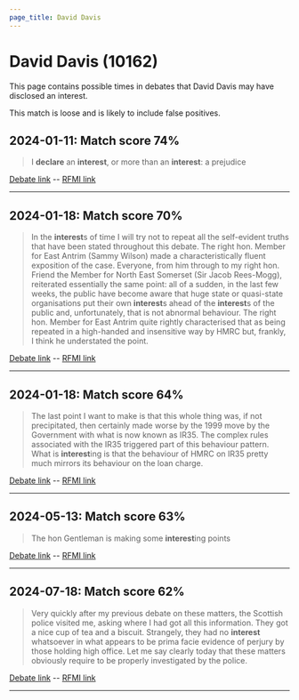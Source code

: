 ```yaml
---
page_title: David Davis
---
```


# David Davis  (10162)

This page contains possible times in debates that David Davis may have disclosed an interest.

This match is loose and is likely to include false positives. 



## 2024-01-11: Match score 74%

>I **declare** an **interest**, or more than an **interest**: a prejudice

[Debate link](https://www.theyworkforyou.com/debates/?id=2024-01-11b.476.4)  --  [RFMI link](https://www.theyworkforyou.com/mp/10162/register)


---



## 2024-01-18: Match score 70%

>In the **interest**s of time I will try not to repeat all the self-evident truths that have been stated throughout this debate. The right hon. Member for East Antrim (Sammy Wilson) made a characteristically fluent exposition of the case. Everyone, from him through to my right hon.  Friend the Member for North East Somerset (Sir Jacob Rees-Mogg), reiterated essentially the same point: all of a sudden, in the last few weeks, the public have become aware that huge state or quasi-state organisations put their own **interest**s ahead of the **interest**s of the public and, unfortunately, that is not abnormal behaviour. The right hon. Member for East Antrim quite rightly characterised that as being repeated in a high-handed and insensitive way by HMRC but, frankly, I think he understated the point.

[Debate link](https://www.theyworkforyou.com/debates/?id=2024-01-18d.1079.2)  --  [RFMI link](https://www.theyworkforyou.com/mp/10162/register)


---



## 2024-01-18: Match score 64%

>The last point I want to make is that this whole thing was, if not precipitated, then certainly made worse by the 1999 move by the Government with what is now known as IR35. The complex rules associated with the IR35 triggered part of this behaviour pattern. What is **interest**ing is that the behaviour of HMRC on IR35 pretty much mirrors its behaviour on the loan charge.

[Debate link](https://www.theyworkforyou.com/debates/?id=2024-01-18d.1081.1)  --  [RFMI link](https://www.theyworkforyou.com/mp/10162/register)


---



## 2024-05-13: Match score 63%

>The hon Gentleman is making some **interest**ing points

[Debate link](https://www.theyworkforyou.com/debates/?id=2024-05-13c.83.0)  --  [RFMI link](https://www.theyworkforyou.com/mp/10162/register)


---



## 2024-07-18: Match score 62%

>Very quickly after my previous debate on these matters, the Scottish police visited me, asking where I had got all this information. They got a nice cup of tea and a biscuit. Strangely, they had no **interest** whatsoever in what appears to be prima facie evidence of perjury by those holding high office. Let me say clearly today that these matters obviously require to be properly investigated by the police.

[Debate link](https://www.theyworkforyou.com/debates/?id=2024-07-18f.277.2)  --  [RFMI link](https://www.theyworkforyou.com/mp/10162/register)


---

